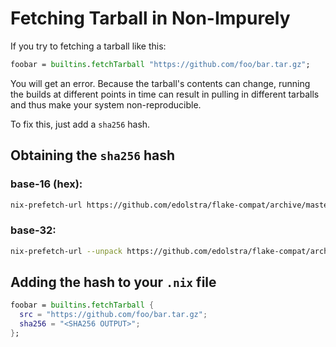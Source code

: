 # Fetching Tarball in Non-Impurely

If you try to fetching a tarball like this:
```nix
foobar = builtins.fetchTarball "https://github.com/foo/bar.tar.gz";
```

You will get an error. Because the tarball's contents can change, running the builds at different points in time can result in pulling in different tarballs and thus make your system non-reproducible.

To fix this, just add a `sha256` hash.

## Obtaining the `sha256` hash
### base-16 (hex):
```sh
nix-prefetch-url https://github.com/edolstra/flake-compat/archive/master.tar.gz
```

### base-32:
```sh
nix-prefetch-url --unpack https://github.com/edolstra/flake-compat/archive/master.tar.gz
```

## Adding the hash to your `.nix` file
```nix
foobar = builtins.fetchTarball {
  src = "https://github.com/foo/bar.tar.gz";
  sha256 = "<SHA256 OUTPUT>";
};
```
